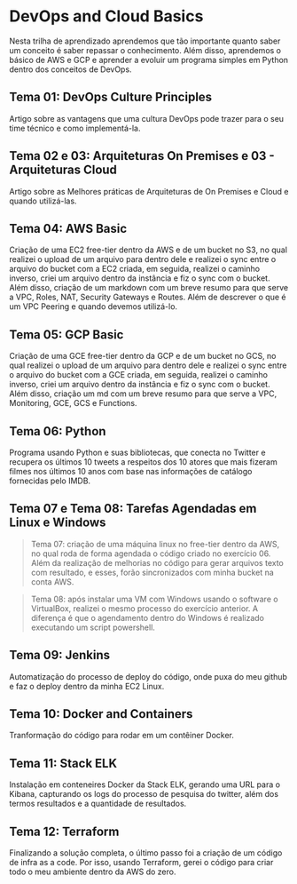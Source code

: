 # DevOps and Cloud Basics

Nesta  trilha de aprendizado aprendemos que tão importante quanto saber um conceito é saber repassar o conhecimento. Além disso, aprendemos o básico de AWS e GCP e aprender a evoluir um programa simples em Python dentro dos conceitos de DevOps.

## Tema 01: DevOps Culture Principles
Artigo sobre as vantagens que uma cultura DevOps pode trazer para o seu time técnico e como implementá-la.

## Tema 02 e 03: Arquiteturas On Premises e 03 - Arquiteturas Cloud
Artigo sobre as Melhores práticas de Arquiteturas de On Premises e Cloud e quando utilizá-las.

## Tema 04: AWS Basic
Criação de uma EC2 free-tier dentro da AWS e de um bucket no S3, no qual realizei o upload de um arquivo para dentro dele e realizei o sync entre o arquivo do bucket com a EC2 criada, em seguida, realizei o caminho inverso, criei um arquivo dentro da instância e fiz o sync com o bucket.
Além disso, criação de um markdown com um breve resumo para que serve a VPC, Roles, NAT, Security Gateways e Routes. Além de descrever o que é um VPC Peering e quando devemos utilizá-lo.

## Tema 05: GCP Basic
Criação de uma GCE free-tier dentro da GCP e de um bucket no GCS, no qual realizei o upload de um arquivo para dentro dele e realizei o sync entre o arquivo do bucket com a GCE criada, em seguida, realizei o caminho inverso, criei um arquivo dentro da instância e fiz o sync com o bucket.
Além disso, criação um md com um breve resumo para que serve a VPC, Monitoring, GCE, GCS e Functions.

## Tema 06: Python
Programa usando Python e suas bibliotecas, que conecta no Twitter e recupera os últimos 10 tweets a respeitos
dos 10 atores que mais fizeram filmes nos últimos 10 anos com base nas informações de catálogo fornecidas pelo IMDB.
 
## Tema 07 e Tema 08: Tarefas Agendadas em Linux e Windows
> Tema 07: criação de uma máquina linux no free-tier dentro da AWS, no qual roda de forma agendada o código criado no exercício 06. Além da realização de melhorias no código para gerar arquivos texto com resultado, e esses, forão sincronizados com minha bucket na conta AWS.

 > Tema 08: após instalar uma VM com Windows usando o software o VirtualBox, realizei o mesmo processo do exercício anterior. A diferença é que o agendamento dentro do Windows é realizado executando um script powershell.
 
## Tema 09: Jenkins
Automatização do processo de deploy do código, onde puxa do meu github e faz o deploy dentro da minha EC2 Linux.

## Tema 10: Docker and Containers
Tranformação do código para rodar em um contêiner Docker.

## Tema 11: Stack ELK
Instalação em conteneires Docker da Stack ELK, gerando uma URL para o Kibana, capturando os logs do processo de pesquisa do twitter, além dos termos resultados e a quantidade de resultados.

## Tema 12: Terraform
Finalizando a solução completa, o último passo foi a criação de um código de infra as a code. Por isso, usando Terraform, gerei o código para criar todo o meu ambiente dentro da AWS do zero.
